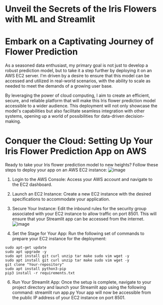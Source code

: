 # Unveil the Secrets of the Iris Flowers with ML and Streamlit
# Embark on a Captivating Journey of Flower Prediction
As a seasoned data enthusiast, my primary goal is not just to develop a robust prediction model, but to take it a step further by deploying it on an AWS EC2 server. I'm driven by a desire to ensure that this model can be accessed and utilized in real-world scenarios, with the ability to scale as needed to meet the demands of a growing user base.

By leveraging the power of cloud computing, I aim to create an efficient, secure, and reliable platform that will make this Iris flower prediction model accessible to a wider audience. This deployment will not only showcase the model's capabilities but also facilitate seamless integration with other systems, opening up a world of possibilities for data-driven decision-making.

# Conquer the Cloud: Setting Up Your Iris Flower Prediction App on AWS
Ready to take your Iris flower prediction model to new heights? Follow these steps to deploy your app on an AWS EC2 instance:
![image](https://github.com/user-attachments/assets/59a7a1e1-49c9-48ff-8f8c-06b008f527ad)
1. Login to the AWS Console: Access your AWS account and navigate to the EC2 dashboard.
2. Launch an EC2 Instance: Create a new EC2 instance with the desired specifications to accommodate your application.
4. Secure Your Instance: Edit the inbound rules for the security group associated with your EC2 instance to allow traffic on port 8501. This will ensure that your Streamlit app can be accessed from the internet.
   ![image](https://github.com/user-attachments/assets/e65d5fc7-6930-4333-b21d-d2edd954264c)

5. Set the Stage for Your App: Run the following set of commands to prepare your EC2 instance for the deployment:
```sudo apt update
sudo apt-get update
sudo apt upgrade -y
sudo apt install git curl unzip tar make sudo vim wget -y
sudo apt install git curl unzip tar make sudo vim wget -y
git clone "Your-repository"
sudo apt install python3-pip
pip3 install -r requirements.txt
```
6. Run Your Streamlit App: Once the setup is complete, navigate to your project directory and launch your Streamlit app using the following command:
streamlit run app.py
Your app will now be accessible from the public IP address of your EC2 instance on port 8501.
